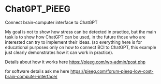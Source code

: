# ChatGPT_PiEEG
Connect brain-computer interface to ChatGPT

My goal is not to show how stress can be detected in practice, but the main task is to show how ChatGPT can be used, in the future those who are interested can try to implement their ideas. (so everything here is for educational purposes only on how to connect BCI to ChatGPT, this example just clearly demonstrates how it can work in practice).

Details about how it works here 
https://pieeg.com/wp-admin/post.php

for software details ask me here 
https://pieeg.com/forum-pieeg-low-cost-brain-computer-interface/  


